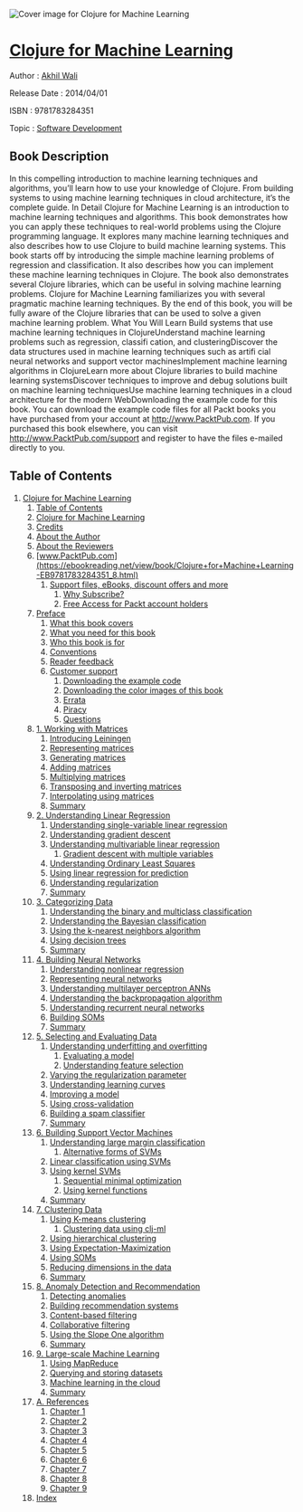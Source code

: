 ![Cover image for Clojure for Machine Learning](https://imgdetail.ebookreading.net/cover/cover/software_development/EB9781783284351.jpg)

[Clojure for Machine Learning](https://ebookreading.net/view/book/Clojure+for+Machine+Learning-EB9781783284351_1.html "Clojure for Machine Learning")
====================================================================================================================

Author : [Akhil Wali](https://ebookreading.net/search/author/Akhil+Wali)

Release Date : 2014/04/01

ISBN : 9781783284351

Topic : [Software Development](https://ebookreading.net/search/category/software-development)

Book Description
-----------------

In this compelling introduction to machine learning techniques and algorithms, you’ll learn how to use your knowledge of Clojure. From building systems to using machine learning techniques in cloud architecture, it’s the complete guide.
In Detail
Clojure for Machine Learning is an introduction to machine learning techniques and algorithms. This book demonstrates how you can apply these techniques to real-world problems using the Clojure programming language.
It explores many machine learning techniques and also describes how to use Clojure to build machine learning systems. This book starts off by introducing the simple machine learning problems of regression and classification. It also describes how you can implement these machine learning techniques in Clojure. The book also demonstrates several Clojure libraries, which can be useful in solving machine learning problems.
Clojure for Machine Learning familiarizes you with several pragmatic machine learning techniques. By the end of this book, you will be fully aware of the Clojure libraries that can be used to solve a given machine learning problem.
What You Will Learn
Build systems that use machine learning techniques in ClojureUnderstand machine learning problems such as regression, classifi cation, and clusteringDiscover the data structures used in machine learning techniques such as artifi cial neural networks and support vector machinesImplement machine learning algorithms in ClojureLearn more about Clojure libraries to build machine learning systemsDiscover techniques to improve and debug solutions built on machine learning techniquesUse machine learning techniques in a cloud architecture for the modern WebDownloading the example code for this book. You can download the example code files for all Packt books you have purchased from your account at http://www.PacktPub.com. If you purchased this book elsewhere, you can visit http://www.PacktPub.com/support and register to have the files e-mailed directly to you.
              
Table of Contents
-----------------

1. [Clojure for Machine Learning](https://ebookreading.net/view/book/Clojure+for+Machine+Learning-EB9781783284351_3.html)
    1. [Table of Contents](https://ebookreading.net/view/book/Clojure+for+Machine+Learning-EB9781783284351_2.html)
    1. [Clojure for Machine Learning](https://ebookreading.net/view/book/Clojure+for+Machine+Learning-EB9781783284351_4.html)
    1. [Credits](https://ebookreading.net/view/book/Clojure+for+Machine+Learning-EB9781783284351_5.html)
    1. [About the Author](https://ebookreading.net/view/book/Clojure+for+Machine+Learning-EB9781783284351_6.html)
    1. [About the Reviewers](https://ebookreading.net/view/book/Clojure+for+Machine+Learning-EB9781783284351_7.html)
    1. [www.PacktPub.com](https://ebookreading.net/view/book/Clojure+for+Machine+Learning-EB9781783284351_8.html)
        1. [Support files, eBooks, discount offers and more](https://ebookreading.net/view/book/Clojure+for+Machine+Learning-EB9781783284351_8.html#ch00lvl1sec01)
            1. [Why Subscribe?](https://ebookreading.net/view/book/Clojure+for+Machine+Learning-EB9781783284351_8.html#ch00lvl2sec01)
            1. [Free Access for Packt account holders](https://ebookreading.net/view/book/Clojure+for+Machine+Learning-EB9781783284351_8.html#ch00lvl2sec02)
    1. [Preface](https://ebookreading.net/view/book/Clojure+for+Machine+Learning-EB9781783284351_9.html)
        1. [What this book covers](https://ebookreading.net/view/book/Clojure+for+Machine+Learning-EB9781783284351_9.html#ch00lvl1sec02)
        1. [What you need for this book](https://ebookreading.net/view/book/Clojure+for+Machine+Learning-EB9781783284351_10.html)
        1. [Who this book is for](https://ebookreading.net/view/book/Clojure+for+Machine+Learning-EB9781783284351_11.html)
        1. [Conventions](https://ebookreading.net/view/book/Clojure+for+Machine+Learning-EB9781783284351_12.html)
        1. [Reader feedback](https://ebookreading.net/view/book/Clojure+for+Machine+Learning-EB9781783284351_13.html)
        1. [Customer support](https://ebookreading.net/view/book/Clojure+for+Machine+Learning-EB9781783284351_14.html)
            1. [Downloading the example code](https://ebookreading.net/view/book/Clojure+for+Machine+Learning-EB9781783284351_14.html#ch00lvl2sec03)
            1. [Downloading the color images of this book](https://ebookreading.net/view/book/Clojure+for+Machine+Learning-EB9781783284351_14.html#ch00lvl2sec04)
            1. [Errata](https://ebookreading.net/view/book/Clojure+for+Machine+Learning-EB9781783284351_14.html#ch00lvl2sec05)
            1. [Piracy](https://ebookreading.net/view/book/Clojure+for+Machine+Learning-EB9781783284351_14.html#ch00lvl2sec06)
            1. [Questions](https://ebookreading.net/view/book/Clojure+for+Machine+Learning-EB9781783284351_14.html#ch00lvl2sec07)
    1. [1. Working with Matrices](https://ebookreading.net/view/book/Clojure+for+Machine+Learning-EB9781783284351_15.html)
        1. [Introducing Leiningen](https://ebookreading.net/view/book/Clojure+for+Machine+Learning-EB9781783284351_15.html#ch01lvl1sec08)
        1. [Representing matrices](https://ebookreading.net/view/book/Clojure+for+Machine+Learning-EB9781783284351_16.html)
        1. [Generating matrices](https://ebookreading.net/view/book/Clojure+for+Machine+Learning-EB9781783284351_17.html)
        1. [Adding matrices](https://ebookreading.net/view/book/Clojure+for+Machine+Learning-EB9781783284351_18.html)
        1. [Multiplying matrices](https://ebookreading.net/view/book/Clojure+for+Machine+Learning-EB9781783284351_19.html)
        1. [Transposing and inverting matrices](https://ebookreading.net/view/book/Clojure+for+Machine+Learning-EB9781783284351_20.html)
        1. [Interpolating using matrices](https://ebookreading.net/view/book/Clojure+for+Machine+Learning-EB9781783284351_21.html)
        1. [Summary](https://ebookreading.net/view/book/Clojure+for+Machine+Learning-EB9781783284351_22.html)
    1. [2. Understanding Linear Regression](https://ebookreading.net/view/book/Clojure+for+Machine+Learning-EB9781783284351_23.html)
        1. [Understanding single-variable linear regression](https://ebookreading.net/view/book/Clojure+for+Machine+Learning-EB9781783284351_23.html#ch02lvl1sec16)
        1. [Understanding gradient descent](https://ebookreading.net/view/book/Clojure+for+Machine+Learning-EB9781783284351_24.html)
        1. [Understanding multivariable linear regression](https://ebookreading.net/view/book/Clojure+for+Machine+Learning-EB9781783284351_25.html)
            1. [Gradient descent with multiple variables](https://ebookreading.net/view/book/Clojure+for+Machine+Learning-EB9781783284351_25.html#ch02lvl2sec08)
        1. [Understanding Ordinary Least Squares](https://ebookreading.net/view/book/Clojure+for+Machine+Learning-EB9781783284351_26.html)
        1. [Using linear regression for prediction](https://ebookreading.net/view/book/Clojure+for+Machine+Learning-EB9781783284351_27.html)
        1. [Understanding regularization](https://ebookreading.net/view/book/Clojure+for+Machine+Learning-EB9781783284351_28.html)
        1. [Summary](https://ebookreading.net/view/book/Clojure+for+Machine+Learning-EB9781783284351_30.html)
    1. [3. Categorizing Data](https://ebookreading.net/view/book/Clojure+for+Machine+Learning-EB9781783284351_0.html)
        1. [Understanding the binary and multiclass classification](https://ebookreading.net/view/book/Clojure+for+Machine+Learning-EB9781783284351_0.html#ch03lvl1sec23)
        1. [Understanding the Bayesian classification](https://ebookreading.net/view/book/Clojure+for+Machine+Learning-EB9781783284351_31.html)
        1. [Using the k-nearest neighbors algorithm](https://ebookreading.net/view/book/Clojure+for+Machine+Learning-EB9781783284351_32.html)
        1. [Using decision trees](https://ebookreading.net/view/book/Clojure+for+Machine+Learning-EB9781783284351_33.html)
        1. [Summary](https://ebookreading.net/view/book/Clojure+for+Machine+Learning-EB9781783284351_34.html)
    1. [4. Building Neural Networks](https://ebookreading.net/view/book/Clojure+for+Machine+Learning-EB9781783284351_35.html)
        1. [Understanding nonlinear regression](https://ebookreading.net/view/book/Clojure+for+Machine+Learning-EB9781783284351_35.html#ch04lvl1sec28)
        1. [Representing neural networks](https://ebookreading.net/view/book/Clojure+for+Machine+Learning-EB9781783284351_36.html)
        1. [Understanding multilayer perceptron ANNs](https://ebookreading.net/view/book/Clojure+for+Machine+Learning-EB9781783284351_37.html)
        1. [Understanding the backpropagation algorithm](https://ebookreading.net/view/book/Clojure+for+Machine+Learning-EB9781783284351_38.html)
        1. [Understanding recurrent neural networks](https://ebookreading.net/view/book/Clojure+for+Machine+Learning-EB9781783284351_39.html)
        1. [Building SOMs](https://ebookreading.net/view/book/Clojure+for+Machine+Learning-EB9781783284351_40.html)
        1. [Summary](https://ebookreading.net/view/book/Clojure+for+Machine+Learning-EB9781783284351_41.html)
    1. [5. Selecting and Evaluating Data](https://ebookreading.net/view/book/Clojure+for+Machine+Learning-EB9781783284351_42.html)
        1. [Understanding underfitting and overfitting](https://ebookreading.net/view/book/Clojure+for+Machine+Learning-EB9781783284351_42.html#ch05lvl1sec35)
            1. [Evaluating a model](https://ebookreading.net/view/book/Clojure+for+Machine+Learning-EB9781783284351_42.html#ch05lvl2sec09)
            1. [Understanding feature selection](https://ebookreading.net/view/book/Clojure+for+Machine+Learning-EB9781783284351_42.html#ch05lvl2sec10)
        1. [Varying the regularization parameter](https://ebookreading.net/view/book/Clojure+for+Machine+Learning-EB9781783284351_43.html)
        1. [Understanding learning curves](https://ebookreading.net/view/book/Clojure+for+Machine+Learning-EB9781783284351_44.html)
        1. [Improving a model](https://ebookreading.net/view/book/Clojure+for+Machine+Learning-EB9781783284351_45.html)
        1. [Using cross-validation](https://ebookreading.net/view/book/Clojure+for+Machine+Learning-EB9781783284351_46.html)
        1. [Building a spam classifier](https://ebookreading.net/view/book/Clojure+for+Machine+Learning-EB9781783284351_47.html)
        1. [Summary](https://ebookreading.net/view/book/Clojure+for+Machine+Learning-EB9781783284351_48.html)
    1. [6. Building Support Vector Machines](https://ebookreading.net/view/book/Clojure+for+Machine+Learning-EB9781783284351_49.html)
        1. [Understanding large margin classification](https://ebookreading.net/view/book/Clojure+for+Machine+Learning-EB9781783284351_49.html#ch06lvl1sec42)
            1. [Alternative forms of SVMs](https://ebookreading.net/view/book/Clojure+for+Machine+Learning-EB9781783284351_49.html#ch06lvl2sec11)
        1. [Linear classification using SVMs](https://ebookreading.net/view/book/Clojure+for+Machine+Learning-EB9781783284351_50.html)
        1. [Using kernel SVMs](https://ebookreading.net/view/book/Clojure+for+Machine+Learning-EB9781783284351_51.html)
            1. [Sequential minimal optimization](https://ebookreading.net/view/book/Clojure+for+Machine+Learning-EB9781783284351_51.html#ch06lvl2sec12)
            1. [Using kernel functions](https://ebookreading.net/view/book/Clojure+for+Machine+Learning-EB9781783284351_51.html#ch06lvl2sec13)
        1. [Summary](https://ebookreading.net/view/book/Clojure+for+Machine+Learning-EB9781783284351_52.html)
    1. [7. Clustering Data](https://ebookreading.net/view/book/Clojure+for+Machine+Learning-EB9781783284351_53.html)
        1. [Using K-means clustering](https://ebookreading.net/view/book/Clojure+for+Machine+Learning-EB9781783284351_53.html#ch07lvl1sec46)
            1. [Clustering data using clj-ml](https://ebookreading.net/view/book/Clojure+for+Machine+Learning-EB9781783284351_53.html#ch07lvl2sec14)
        1. [Using hierarchical clustering](https://ebookreading.net/view/book/Clojure+for+Machine+Learning-EB9781783284351_54.html)
        1. [Using Expectation-Maximization](https://ebookreading.net/view/book/Clojure+for+Machine+Learning-EB9781783284351_55.html)
        1. [Using SOMs](https://ebookreading.net/view/book/Clojure+for+Machine+Learning-EB9781783284351_56.html)
        1. [Reducing dimensions in the data](https://ebookreading.net/view/book/Clojure+for+Machine+Learning-EB9781783284351_57.html)
        1. [Summary](https://ebookreading.net/view/book/Clojure+for+Machine+Learning-EB9781783284351_58.html)
    1. [8. Anomaly Detection and Recommendation](https://ebookreading.net/view/book/Clojure+for+Machine+Learning-EB9781783284351_59.html)
        1. [Detecting anomalies](https://ebookreading.net/view/book/Clojure+for+Machine+Learning-EB9781783284351_59.html#ch08lvl1sec52)
        1. [Building recommendation systems](https://ebookreading.net/view/book/Clojure+for+Machine+Learning-EB9781783284351_60.html)
        1. [Content-based filtering](https://ebookreading.net/view/book/Clojure+for+Machine+Learning-EB9781783284351_61.html)
        1. [Collaborative filtering](https://ebookreading.net/view/book/Clojure+for+Machine+Learning-EB9781783284351_62.html)
        1. [Using the Slope One algorithm](https://ebookreading.net/view/book/Clojure+for+Machine+Learning-EB9781783284351_63.html)
        1. [Summary](https://ebookreading.net/view/book/Clojure+for+Machine+Learning-EB9781783284351_64.html)
    1. [9. Large-scale Machine Learning](https://ebookreading.net/view/book/Clojure+for+Machine+Learning-EB9781783284351_65.html)
        1. [Using MapReduce](https://ebookreading.net/view/book/Clojure+for+Machine+Learning-EB9781783284351_65.html#ch09lvl1sec58)
        1. [Querying and storing datasets](https://ebookreading.net/view/book/Clojure+for+Machine+Learning-EB9781783284351_66.html)
        1. [Machine learning in the cloud](https://ebookreading.net/view/book/Clojure+for+Machine+Learning-EB9781783284351_67.html)
        1. [Summary](https://ebookreading.net/view/book/Clojure+for+Machine+Learning-EB9781783284351_68.html)
    1. [A. References](https://ebookreading.net/view/book/Clojure+for+Machine+Learning-EB9781783284351_69.html)
        1. [Chapter 1](https://ebookreading.net/view/book/Clojure+for+Machine+Learning-EB9781783284351_69.html#ch09lvl1sec62)
        1. [Chapter 2](https://ebookreading.net/view/book/Clojure+for+Machine+Learning-EB9781783284351_70.html)
        1. [Chapter 3](https://ebookreading.net/view/book/Clojure+for+Machine+Learning-EB9781783284351_71.html)
        1. [Chapter 4](https://ebookreading.net/view/book/Clojure+for+Machine+Learning-EB9781783284351_72.html)
        1. [Chapter 5](https://ebookreading.net/view/book/Clojure+for+Machine+Learning-EB9781783284351_73.html)
        1. [Chapter 6](https://ebookreading.net/view/book/Clojure+for+Machine+Learning-EB9781783284351_74.html)
        1. [Chapter 7](https://ebookreading.net/view/book/Clojure+for+Machine+Learning-EB9781783284351_75.html)
        1. [Chapter 8](https://ebookreading.net/view/book/Clojure+for+Machine+Learning-EB9781783284351_76.html)
        1. [Chapter 9](https://ebookreading.net/view/book/Clojure+for+Machine+Learning-EB9781783284351_77.html)
    1. [Index](https://ebookreading.net/view/book/Clojure+for+Machine+Learning-EB9781783284351_78.html)
